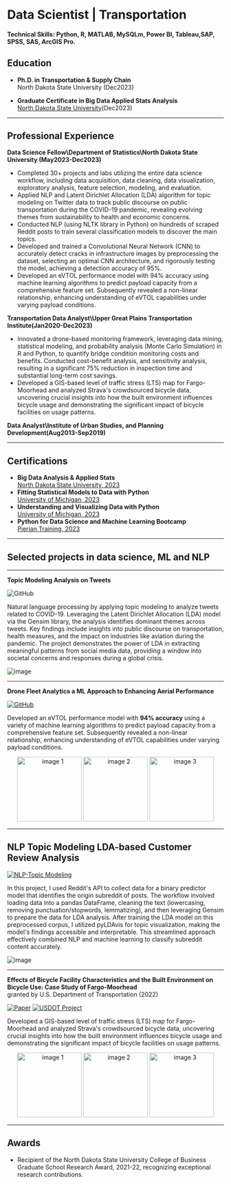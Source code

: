 # Data Scientist | Transportation


#### Technical Skills: Python, R, MATLAB, MySQLm, Power BI, Tableau,SAP, SPSS, SAS, ArcGIS Pro.


##  Education

- **Ph.D. in Transportation & Supply Chain**      
  North Dakota State University (Dec2023)

- **Graduate Certificate in Big Data Applied Stats Analysis**      
  [North Dakota State University](https://www.parchment.com/u/award/83d69a01410dc0aebd33f3b4c973afad)(Dec2023)


---


## Professional Experience

**Data Science Fellow\Department of Statistics\North Dakota State University (May2023-Dec2023)**
- Completed 30+ projects and labs utilizing the entire data science workflow, including data acquisition, data cleaning, data visualization, exploratory analysis, feature selection, modeling, and evaluation.
- Applied NLP and Latent Dirichlet Allocation (LDA) algorithm for topic modeling on Twitter data to track public discourse on public transportation during the COVID-19 pandemic, revealing evolving themes from sustainability to health and economic concerns.
- Conducted NLP (using NLTK library in Python) on hundreds of scraped Reddit posts to train several classification models to discover the main topics.
- Developed and trained a Convolutional Neural Network (CNN) to accurately detect cracks in infrastructure images by preprocessing the dataset, selecting an optimal CNN architecture, and rigorously testing the model, achieving a detection accuracy of 95%.
- Developed an eVTOL performance model with 94% accuracy using machine learning algorithms to predict payload capacity from a comprehensive feature set. Subsequently revealed a non-linear relationship, enhancing understanding of eVTOL capabilities under varying payload conditions.
  
**Transportation Data Analyst\Upper Great Plains Transportation Institute(Jan2020-Dec2023)**
- Innovated a drone-based monitoring framework, leveraging data mining, statistical modeling, and probability analysis (Monte Carlo Simulation) in R and Python, to quantify bridge condition monitoring costs and benefits. Conducted cost-benefit analysis, and sensitivity analysis, resulting in a significant 75% reduction in inspection time and substantial long-term cost savings. 
- Developed a GIS-based level of traffic stress (LTS) map for Fargo-Moorhead and analyzed Strava's crowdsourced bicycle data, uncovering crucial insights into how the built environment influences bicycle usage and demonstrating the significant impact of bicycle facilities on usage patterns.


**Data Analyst\Institute of Urban Studies, and Planning Development(Aug2013-Sep2019)**    

  
---


## Certifications

- **Big Data Analysis & Applied Stats**                   
   [North Dakota State University, 2023](https://www.parchment.com/u/award/83d69a01410dc0aebd33f3b4c973afad)
- **Fitting Statistical Models to Data with Python**       
   [University of Michigan, 2023](https://www.coursera.org/account/accomplishments/certificate/5KXUGKKKFJJR)
- **Understanding and Visualizing Data with Python**       
  [University of Michigan, 2023](https://www.coursera.org/account/accomplishments/verify/FY5V7DVXVBJX?utm_source=link&utm_medium=certificate&utm_content=cert_image&utm_campaign=sharing_cta&utm_product=course)
- **Python for Data Science and Machine Learning Bootcamp**          
 [Pierian Training, 2023](https://www.udemy.com/certificate/UC-7b95569e-0d5c-4a9b-a386-e3263f4d73c6/)


---


## Selected projects in data science, ML and NLP
---
**Topic Modeling Analysis on Tweets**

![GitHub](https://img.shields.io/badge/GitHub-Topic_Modeling_Analysis_on_Tweets-blue?style=flat&logo=github)


Natural language processing by applying topic modeling to analyze tweets related to COVID-19. Leveraging the Latent Dirichlet Allocation (LDA) model via the Gensim library, the analysis identifies dominant themes across tweets. Key findings include insights into public discourse on transportation, health measures, and the impact on industries like aviation during the pandemic. The project demonstrates the power of LDA in extracting meaningful patterns from social media data, providing a window into societal concerns and responses during a global crisis.

![image](https://github.com/TaranehAskarzadeh/portfolio/assets/65934906/a04d970e-c901-4c97-98e4-fdddd955d47b)

---


**Drone Fleet Analytics a ML Approach to Enhancing Aerial Performance**   

[![GitHub](https://img.shields.io/badge/GitHub-Drone_Fleet_Analytics-blue?style=flat&logo=github)](https://github.com/TaranehAskarzadeh/Drone-Fleet-Analytics-A-Machine-Learning-Approach-to-Enhancing-Aerial-Performance)

Developed an eVTOL performance model with **94% accuracy** using a variety of machine learning algorithms to predict payload capacity from a comprehensive feature set. Subsequently revealed a non-linear relationship, enhancing understanding of eVTOL capabilities under varying payload conditions.

	
<p align="center">
  <img src="https://github.com/TaranehAskarzadeh/portfolio/assets/65934906/bbb7522f-8972-4816-bc0a-bad802533b8c" width="150" alt="image 1" />
  <img src="https://github.com/TaranehAskarzadeh/portfolio/assets/65934906/567a96de-f631-488d-9921-447830acf98d" width="150" alt="image 2" />
  <img src="https://github.com/TaranehAskarzadeh/portfolio/assets/65934906/77ff8798-d79b-4c42-aec3-dc3b979e3d41" width="150" alt="image 3" />
</p>


---


## NLP Topic Modeling LDA-based Customer Review Analysis

[![NLP-Topic Modeling](https://img.shields.io/badge/NLP--Topic%20Modeling-blue?style=flat&logo=github)](https://github.com/TaranehAskarzadeh/Topic-Modeling-LDA-based-Customer-Review-Analysis/tree/main)


In this project, I used Reddit's API to collect data for a binary predictor model that identifies the origin subreddit of posts. The workflow involved loading data into a pandas DataFrame, cleaning the text (lowercasing, removing punctuation/stopwords, lemmatizing), and then leveraging Gensim to prepare the data for LDA analysis. After training the LDA model on this preprocessed corpus, I utilized pyLDAvis for topic visualization, making the model's findings accessible and interpretable. This streamlined approach effectively combined NLP and machine learning to classify subreddit content accurately.

![image](https://github.com/TaranehAskarzadeh/portfolio/assets/65934906/26e429c8-b4d6-4f49-a7fc-8951241b7920)





---


**Effects of Bicycle Facility Characteristics and the Built Environment on Bicycle Use: Case Study of Fargo-Moorhead**           
granted by U.S. Department of Transportation (2022) 

[![Paper](https://img.shields.io/badge/Paper-Read-blue?style=flat-square&logo=adobeacrobatreader&logoColor=white)](https://www.hindawi.com/journals/jat/2021/9808922/) [![USDOT Project](https://img.shields.io/badge/USDOT_Project-View-blue?style=flat-square&logo=adobeacrobatreader&logoColor=white)](https://www.ugpti.org/resources/reports/details.php?id=1105)



Developed a GIS-based level of traffic stress (LTS) map for Fargo-Moorhead and analyzed Strava's crowdsourced bicycle data, uncovering crucial insights into how the built environment influences bicycle usage and demonstrating the significant impact of bicycle facilities on usage patterns.

<p align="center">
  <img src="https://github.com/TaranehAskarzadeh/portfolio/assets/65934906/b35a69e6-5c64-4a54-bdb3-94191bf78a6a" width="150" alt="image 1" />
  <img src="https://github.com/TaranehAskarzadeh/portfolio/assets/65934906/c0d7ff09-cdce-4b84-a095-72f85188fe4a" width="150" alt="image 2" />
  <img src="https://github.com/TaranehAskarzadeh/portfolio/assets/65934906/e3c9afe4-90b9-4edc-8236-66c09831b60f" width="150" alt="image 3" />
</p>


---

## Awards

- Recipient of the North Dakota State University College of Business Graduate School Research Award, 2021-22, recognizing exceptional research contributions.






